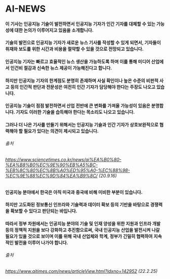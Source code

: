 # AI-NEWS


#### 이 기사는 인공지능 기술이 발전하면서 인공지능 기자가 인간 기자를 대체할 수 있는 가능성에 대한 논의가 이루어지고 있음을 소개합니다. 
#### 기술의 발전으로 인공지능 기자가 새로운 뉴스 기사를 작성할 수 있게 되면서, 기자들이 취재와 보도를 위한 시간과 비용을 절약할 수 있을 것으로 전망되고 있습니다.
#### 인공지능 기자는 빠르고 효율적인 뉴스 생산을 가능하도록 하며 이를 통해 미디어 산업에서 인건비 절감과 신속한 뉴스 제공이 가능해진다고 합니다. 
#### 하지만 인공지능 기자의 한계점도 분명히 존재하며 사실 확인이나 높은 수준의 비판적 사고 등의 인간적 판단과 전문성은 여전히 인간 기자가 담당해야 한다는 주장도 나오고 있습니다.
#### 인공지능 기술이 점점 발전하면서 산업 전반에 큰 변화를 가져올 가능성이 있음은 분명합니다. 기자도 이러한 기술을 습득해야 한다는 목소리도 나오고 있습니다. 
#### 그러나 더 나은 기사를 만들기 위해서는 인공지능 기술과 인간 기자가 상호보완적으로 협력해야 할 필요가 있다는 의견이 제시되고 있습니다.

###### 출처
###### https://www.sciencetimes.co.kr/news/ai%EA%B0%80-%EA%B8%B0%EC%9E%90%EB%A5%BC-%EB%8C%80%EC%8B%A0%ED%95%A0-%EC%88%98-%EC%9E%88%EC%9D%84%EA%B9%8C/   (20.9.16)

#### 인공지능 분야에서 한국은 아직 미국과 중국에 비해 미비한 부분이 있습니다.
#### 하지만 고도화된 정보통신 인프라와 기술력과 데이터 확보 등의 기반을 바탕으로 경쟁력을 확보할 수 있다고 판단되는 바입니다.
#### 따라서 정부 차원에서는 인공지능 분야의 기술 및 인재 양성을 위한 지원과 인프라 개발 등의 정책적 지원을 보다 강화하고 추진함으로써, 국내 인공지능 산업을 발전시켜 나갈 필요가 있을 것으로 보이며 이를 위해 국내 산업체와 학계, 정부가 긴밀히 협력하여 지속적인 발전을 이루어 나가야 합니다.

###### 출처
###### https://www.aitimes.com/news/articleView.html?idxno=142952    (22.2.25)




